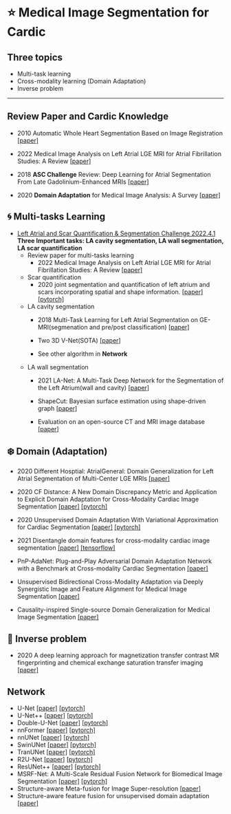 # :star: Medical Image Segmentation for Cardic 

## **Three topics**
- Multi-task learning
- Cross-modality learning (Domain Adaptation)
- Inverse problem 
---
## Review Paper and Cardic Knowledge
- 2010 Automatic Whole Heart Segmentation Based on Image Registration [[paper]](https://zmiclab.github.io/zxh/0/files/zxhPhdThesistwoside.pdf) 

- 2022 Medical Image Analysis on Left Atrial LGE MRI for Atrial Fibrillation Studies: A Review [[paper]](https://arxiv.org/pdf/2106.09862.pdf)

- 2018 **ASC Challenge** Review: Deep Learning for Atrial
Segmentation From Late
Gadolinium-Enhanced MRIs [[paper]](https://www.frontiersin.org/articles/10.3389/fcvm.2020.00086/full)

- 2020 **Domain Adaptation** for Medical Image Analysis: A Survey [[paper]](https://arxiv.org/pdf/2102.09508.pdf)
## :cyclone: Multi-tasks Learning
- [Left Atrial and Scar Quantification & Segmentation Challenge 2022.4.1](https://zmiclab.github.io/projects/lascarqs22/index.html) \
**Three Important tasks: LA cavity segmentation, LA wall segmentation, LA scar quantification** 
    - Review paper for multi-tasks learning
        - 2022 Medical Image Analysis on Left Atrial LGE MRI for Atrial Fibrillation Studies: A Review [[paper]](https://arxiv.org/pdf/2106.09862.pdf)
    - Scar quantification 
        - 2020 joint segmentation and
quantification of left atrium and scars incorporating spatial and shape
information. [[paper]](https://arxiv.org/pdf/2008.04729.pdf) [[pytorch]](https://github.com/Marie0909/AtrialJSQnet)
    - LA cavity segmentation
        - 2018 Multi-Task Learning for Left Atrial Segmentation on GE-MRI(segmenation and pre/post classification) [[paper]](https://arxiv.org/pdf/1810.13205.pdf)

        - Two 3D V-Net(SOTA) [[paper]](https://ieeexplore.ieee.org/document/9005750)

        - See other algorithm in **Network** 
    - LA wall segmentation
        - 2021 LA-Net: A Multi-Task Deep Network for the Segmentation of the Left Atrium(wall and cavity) [[paper]](https://ieeexplore.ieee.org/stamp/stamp.jsp?tp=&arnumber=9557323)
        
        - ShapeCut: Bayesian surface estimation using shape-driven graph [[paper]](https://www.sciencedirect.com/science/article/pii/S1361841517300634)

        - Evaluation on an open-source CT and MRI image database [[paper]](https://reader.elsevier.com/reader/sd/pii/S1361841518306431?token=91B9CE7059239E81C2E1DD52E8F348F7890B1F7C104BBDEB38BA8E97DC3C29A2E1BBCA7F09B874BCD29E97314558D232&originRegion=us-east-1&originCreation=20220228145449)


## :snowflake: Domain (Adaptation)

- 2020 Different Hosptial: AtrialGeneral: Domain Generalization for Left Atrial Segmentation of Multi-Center LGE MRIs [[paper]](https://arxiv.org/pdf/2106.08727.pdf)

- 2020 CF Distance: A New Domain Discrepancy Metric and Application to Explicit Domain Adaptation for Cross-Modality Cardiac Image Segmentation [[paper]](https://ieeexplore.ieee.org/abstract/document/9165963) [[pytorch]](https://github.com/FupingWu90/CFDnet)

- 2020 Unsupervised Domain Adaptation With
Variational Approximation for
Cardiac Segmentation [[paper]](https://arxiv.org/pdf/2106.08752.pdf) [[pytorch]](https://github.com/FupingWu90/VarDA)

- 2021 Disentangle domain features for cross-modality cardiac image segmentation [[paper]](https://www.sciencedirect.com/science/article/pii/S1361841521001249) [[tensorflow]](https://github.com/NanYoMy/cmmas)

- PnP-AdaNet: Plug-and-Play Adversarial Domain
Adaptation Network with a Benchmark at
Cross-modality Cardiac Segmentation [[paper]](https://arxiv.org/pdf/1812.07907.pdf)

- Unsupervised Bidirectional Cross-Modality
Adaptation via Deeply Synergistic Image and
Feature Alignment for Medical Image Segmentation [[paper]](https://arxiv.org/pdf/2002.02255.pdf)

 - Causality-inspired Single-source Domain Generalization for Medical Image Segmentation [[paper]](https://arxiv.org/pdf/2111.12525.pdf)

 ## :foggy: Inverse problem
 - 2020 A deep learning approach for magnetization transfer contrast MR fingerprinting and chemical exchange saturation transfer imaging [[paper]](https://www.sciencedirect.com/science/article/pii/S1053811920306510)
 ## Network
 - U-Net [[paper]](https://lmb.informatik.uni-freiburg.de/people/ronneber/u-net/) [[pytorch]](https://github.com/milesial/Pytorch-UNet)
 - U-Net++ [[paper]](https://arxiv.org/abs/1807.10165) [[pytorch]](https://github.com/bigmb/Unet-Segmentation-Pytorch-Nest-of-Unets)
 - Double-U-Net [[paper]](https://arxiv.org/pdf/2006.04868.pdf) [[pytorch]](https://github.com/AdamMayor2018/DoubleUnet-pytorch-implementation)
 - nnFormer [[paper]](https://arxiv.org/pdf/2109.03201.pdf) [[pytorch]](https://github.com/282857341/nnFormer)
 - nnUNet [[paper]](https://arxiv.org/pdf/1809.10486.pdf) [[pytorch]](https://github.com/MIC-DKFZ/nnUNet)
 - SwinUNet [[paper]](https://arxiv.org/pdf/2105.05537.pdf) [[pytorch]](https://github.com/bojesomo/Traffic4Cast2021-SwinUNet3D)
 - TranUNet [[paper]](https://arxiv.org/pdf/2102.04306.pdf) [[pytorch]](https://github.com/Beckschen/TransUNet)
 - R2U-Net [[paper]](https://arxiv.org/ftp/arxiv/papers/1802/1802.06955.pdf) [[pytorch]](https://github.com/LeeJunHyun/Image_Segmentation)
 - ResUNet++ [[paper]](https://arxiv.org/pdf/1911.07067.pdf) [[pytorch]](https://github.com/rishikksh20/ResUnet)
 - MSRF-Net: A Multi-Scale Residual Fusion
Network for Biomedical Image Segmentation [[paper]](https://arxiv.org/pdf/2105.07451.pdf) [[pytorch]](https://github.com/amlarraz/MSRF-Net_PyTorch)
- Structure-aware Meta-fusion for Image Super-resolution [[paper]](https://dl.acm.org/doi/pdf/10.1145/3477553)
- Structure-aware feature fusion for unsupervised domain adaptation [[paper]](http://www.csyangliu.com/Material/AAAI_2020.pdf)
    

